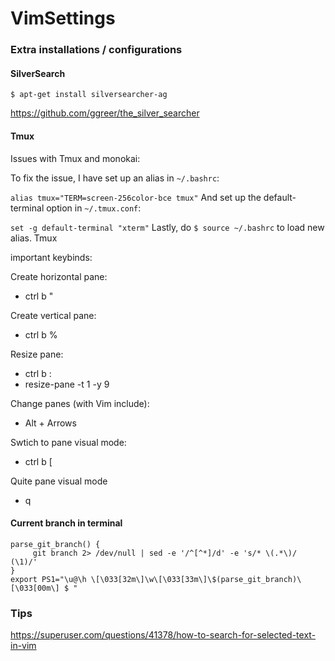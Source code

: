 # VimSettings

### Extra installations / configurations

#### SilverSearch

```$ apt-get install silversearcher-ag```

https://github.com/ggreer/the_silver_searcher

#### Tmux

Issues with Tmux and monokai:

To fix the issue, I have set up an alias in ```~/.bashrc```:

```alias tmux="TERM=screen-256color-bce tmux"```
And set up the default-terminal option in ```~/.tmux.conf```:

```set -g default-terminal "xterm"```
Lastly, do ```$ source ~/.bashrc``` to load new alias. Tmux

important keybinds:

Create horizontal pane:

- ctrl b "

Create vertical pane:

- ctrl b %

Resize pane:

- ctrl b :
- resize-pane -t 1 -y 9

Change panes (with Vim include):
- Alt + Arrows

Swtich to pane visual mode:

- ctrl b [

Quite pane visual mode

- q

#### Current branch in terminal
```
parse_git_branch() {
     git branch 2> /dev/null | sed -e '/^[^*]/d' -e 's/* \(.*\)/ (\1)/'
}
export PS1="\u@\h \[\033[32m\]\w\[\033[33m\]\$(parse_git_branch)\[\033[00m\] $ "
```
### Tips

https://superuser.com/questions/41378/how-to-search-for-selected-text-in-vim
